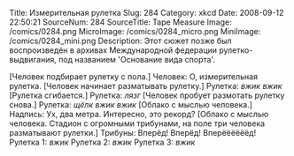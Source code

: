 Title: Измерительная рулетка 
Slug: 284 
Category: xkcd 
Date: 2008-09-12 22:50:21 
SourceNum: 284 
SourceTitle: Tape Measure 
Image: /comics/0284.png 
MicroImage: /comics/0284_micro.png 
MiniImage: /comics/0284_mini.png 
Description: Этот сюжет позже был воспроизведён в архивах Международной федерации рулетко-выдвигания, под названием 'Основание вида спорта'. 

[Человек подбирает рулетку с пола.]
Человек: О, измерительная рулетка.
[Человек начинает разматывать рулетку.]
Рулетка: *вжик* *вжик*
[Рулетка сгибается.]
Рулетка: *лязг*
[Человек пробует размотать рулетку снова.]
Рулетка: *щёлк* *вжик* *вжик*
[Облако с мыслью человека.]
Надпись: Ух, два метра. Интересно, это рекорд?
[Облако с мыслью человека. Стадион с огромными трибунами, на поле три человека разматывают рулетки.]
Трибуны: Вперёд! Вперёд! Вперёёёёёёд!
Рулетка 1: *вжик*
Рулетка 2: *вжик*
Рулетка 3: *вжик*